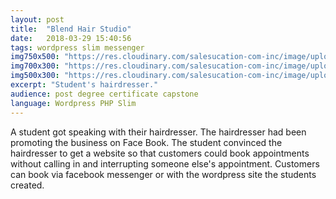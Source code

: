 ```yaml
---
layout: post
title:  "Blend Hair Studio"
date:   2018-03-29 15:40:56
tags: wordpress slim messenger
img750x500: "https://res.cloudinary.com/salesucation-com-inc/image/upload/v1522550024/HairSalon750x300_v5wdrv.png"
img700x300: "https://res.cloudinary.com/salesucation-com-inc/image/upload/v1522550024/HairSalon700x300_r0efp8.png"
img500x300: "https://res.cloudinary.com/salesucation-com-inc/image/upload/v1522550024/HairSalon500x300_l2fiuv.png"
excerpt: "Student's hairdresser."
audience: post degree certificate capstone
language: Wordpress PHP Slim
---
```


A student got speaking with their hairdresser. The hairdresser had been promoting the business on Face Book. The student convinced the hairdresser to get a website so that customers could book appointments without calling in and interrupting someone else's appointment. Customers can book via facebook messenger or with the wordpress site the students created. 
